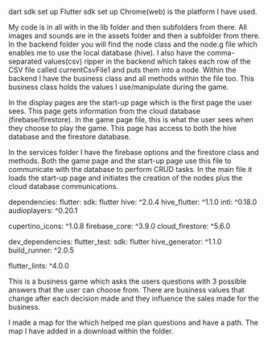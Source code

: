 dart sdk set up
Flutter sdk set up
Chrome(web) is the platform I have used.

My code is in all with in the lib folder and then subfolders from there. All images and sounds are in the assets folder and then a subfolder from there.
In the backend folder you will find the node class and the node.g file which enables me to use the local database (hive).
I also have the comma-separated values(csv) ripper in the backend which takes each row of the CSV file called currentCsvFile1 and puts them into a node. 
Within the backend I have the business class and all methods within the file too. This business class holds the values I use/manipulate during the game.

In the display pages are the start-up page which is the first page the user sees. This page gets information from the cloud database (firebase/firestore).
In the game page file, this is what the user sees when they choose to play the game. This page has access to both the hive database and the firestore database. 

In the services folder I have the firebase options and the firestore class and methods. Both the game page and the start-up page use this file to communicate with the database to perform CRUD tasks.
In the main file it loads the start-up page and initiates the creation of the nodes plus the cloud database communications.

dependencies:
flutter:
sdk: flutter
hive: ^2.0.4
hive_flutter: ^1.1.0
intl: ^0.18.0
audioplayers: ^0.20.1

cupertino_icons: ^1.0.8
firebase_core: ^3.9.0
cloud_firestore: ^5.6.0

dev_dependencies:
flutter_test:
sdk: flutter
hive_generator: ^1.1.0
build_runner: ^2.0.5

flutter_lints: ^4.0.0

This is a business game which asks the users questions with 3 possible answers that the user can choose from.
There are business values that change after each decision made and they influence the sales made for the business.

I made a map for the which helped me plan questions and have a path. The map I have added in a download within the folder.
